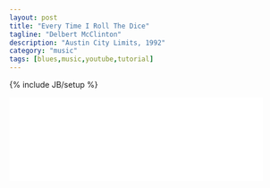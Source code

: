 ```yaml
---
layout: post
title: "Every Time I Roll The Dice"
tagline: "Delbert McClinton"
description: "Austin City Limits, 1992"
category: "music"
tags: [blues,music,youtube,tutorial]
---
```

{% include JB/setup %}

<iframe width="90%" src="//www.youtube.com/embed/q7tFeVLNH5E" frameborder="0" allowfullscreen="true"> </iframe>